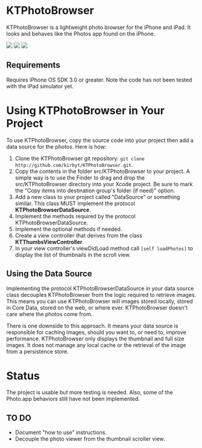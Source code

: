 KTPhotoBrowser
==============

KTPhotoBrowser is a lightweight photo browser for the iPhone and iPad. It looks and behaves like the Photos app found on the iPhone.

[![](http://farm5.static.flickr.com/4065/4438823070_d3ed8dafa7_m.jpg)](http://farm5.static.flickr.com/4065/4438823070_8b49df0230_o.png)
[![](http://farm5.static.flickr.com/4003/4438823128_4d200a3f8c_m.jpg)](http://farm5.static.flickr.com/4003/4438823128_d0e5d1e3c2_o.png)
[![](http://farm5.static.flickr.com/4027/4438046129_5028f322b3_m.jpg)](http://farm5.static.flickr.com/4027/4438046129_1ef4a244bd_o.png)


Requirements
------------

Requires iPhone OS SDK 3.0 or greater. Note the code has not been tested with the iPad simulator yet.

Using KTPhotoBrowser in Your Project
=====================================

To use KTPhotoBrowser, copy the source code into your project then add a data source for the photos.  Here is how:

1. Clone the KTPhotoBrowser git repository: `git clone http://github.com/kirbyt/KTPhotoBrowser.git`.
2. Copy the contents in the folder src/KTPhotoBrowser to your project. A simple way is to use the Finder to drag and drop the src/KTPhotoBrowser directory into your Xcode project. Be sure to mark the "Copy items into destination group's folder (if need)" option.
3. Add a new class to your project called "DataSource" or something similar. This class MUST implement the protocol **KTPhotoBrowserDataSource**. 
4. Implement the methods required by the protocol KTPhotoBrowserDataSource.
5. Implement the optional methods if needed.
6. Create a view controller that derives from the class **KTThumbsViewController**.
7. In your view controller's viewDidLoad method call `[self loadPhotos]` to display the list of thumbnails in the scroll view.

Using the Data Source
---------------------

Implementing the protocol KTPhotoBrowserDataSource in your data source class decouples KTPhotoBrowser from the logic required to retrieve images. This means you can use KTPhotoBrowser will images stored locally, stored in Core Data, stored on the web, or where ever. KTPhotoBrowser doesn't care where the photos come from.

There is one downside to this approach. It means your data source is responsible for caching images, should you want to, or need to, improve performance. KTPhotoBrowser only displays the thumbnail and full size images. It does not manage any local cache or the retrieval of the image from a persistence store.

Status
======

The project is usable but more testing is needed.  Also, some of the Photo.app behaviors still have not been implemented.

TO DO
-----

* Document "how to use" instructions.
* Decouple the photo viewer from the thumbnail scroller view.

